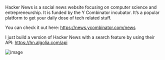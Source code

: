 Hacker News is a social news website focusing on computer science and entrepreneurship. 
It is funded by the Y Combinator incubator. 
It’s a popular platform to get your daily dose of tech related stuff. 

You can check it out here: https://news.ycombinator.com/news

I just build a version of Hacker News with a search feature by using their API: https://hn.algolia.com/api

![image](https://user-images.githubusercontent.com/116674476/223753649-2940e01e-b380-4c74-8c78-e2cfb266c744.png)

